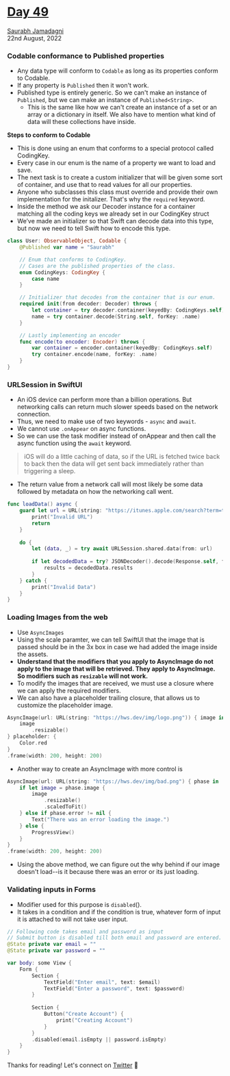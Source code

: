 # [Day 49](https://www.hackingwithswift.com/100/swiftui/49)

[Saurabh Jamadagni](https://github.com/SaurabhJamadagni)<br>
22nd August, 2022

### Codable conformance to Published properties
- Any data type will conform to `Codable` as long as its properties conform to Codable.
- If any property is `Published` then it won't work.
- Published type is entirely generic. So we can't make an instance of `Published`, but we can make an instance of `Published<String>`.
  - This is the same like how we can't create an instance of a set or an array or a dictionary in itself. We also have to mention what kind of data will these collections have inside.

**Steps to conform to Codable**
- This is done using an enum that conforms to a special protocol called CodingKey.
- Every case in our enum is the name of a property we want to load and save.
- The next task is to create a custom initializer that will be given some sort of container, and use that to read values for all our properties.
- Anyone who subclasses this class must override and provide their own implementation for the initalizer. That's why the `required` keyword.
- Inside the method we ask our Decoder instance for a container matching all the coding keys we already set in our CodingKey struct
- We’ve made an initializer so that Swift can decode data into this type, but now we need to tell Swift how to encode this type.

```swift
class User: ObservableObject, Codable {
    @Published var name = "Saurabh"

    // Enum that conforms to CodingKey.
    // Cases are the published properties of the class.
    enum CodingKeys: CodingKey {
        case name
    }

    // Initializer that decodes from the container that is our enum.
    required init(from decoder: Decoder) throws {
        let container = try decoder.container(keyedBy: CodingKeys.self)
        name = try container.decode(String.self, forKey: .name)
    }

    // Lastly implementing an encoder
    func encode(to encoder: Encoder) throws {
        var container = encoder.container(keyedBy: CodingKeys.self)
        try container.encode(name, forKey: .name)
    }
}
```

### URLSession in SwiftUI
- An iOS device can perform more than a billion operations. But networking calls can return much slower speeds based on the network connection. 
- Thus, we need to make use of two keywords - `async` and `await`.
- We cannot use `.onAppear` on async functions.
- So we can use the task modifier instead of onAppear and then call the async function using the `await` keyword.

> iOS will do a little caching of data, so if the URL is fetched twice back to back then the data will get sent back immediately rather than triggering a sleep.

- The return value from a network call will most likely be some data followed by metadata on how the networking call went.

```swift
func loadData() async {
    guard let url = URL(string: "https://itunes.apple.com/search?term=taylor+swift&entity=song") else {
        print("Invalid URL")
        return
    }
    
    do {
        let (data, _) = try await URLSession.shared.data(from: url)
        
        if let decodedData = try? JSONDecoder().decode(Response.self, from: data) {
            results = decodedData.results
        }
    } catch {
        print("Invalid Data")
    }
}
```

### Loading Images from the web
- Use `AsyncImages`
- Using the scale paramter, we can tell SwiftUI that the image that is passed should be in the 3x box in case we had added the image inside the assets.
- **Understand that the modifiers that you apply to AsyncImage do not apply to the image that will be retrieved. They apply to AsyncImage. So modifiers such as `resizable` will not work.**
- To modify the images that are received, we must use a closure where we can apply the required modifiers.
- We can also have a placeholder trailing closure, that allows us to customize the placeholder image.

```swift
AsyncImage(url: URL(string: "https://hws.dev/img/logo.png")) { image in
    image
        .resizable()
} placeholder: {
    Color.red
}
.frame(width: 200, height: 200)
```

- Another way to create an AsyncImage with more control is

```swift
AsyncImage(url: URL(string: "https://hws.dev/img/bad.png") { phase in
    if let image = phase.image {
        image
            .resizable()
            .scaledToFit()
    } else if phase.error != nil {
        Text("There was an error loading the image.")
    } else {
        ProgressView()
    }
}
.frame(width: 200, height: 200)
```

- Using the above method, we can figure out the why behind if our image doesn't load--is it because there was an error or its just loading.

### Validating inputs in Forms
- Modifier used for this purpose is `disabled`().
- It takes in a condition and if the condition is true, whatever form of input it is attached to will not take user input.

```swift
// Following code takes email and password as input
// Submit button is disabled till both email and password are entered.
@State private var email = ""
@State private var password = ""

var body: some View {
    Form {
        Section {
            TextField("Enter email", text: $email)
            TextField("Enter a password", text: $password)
        }
        
        Section {
            Button("Create Account") {
                print("Creating Account")
            }
        }
        .disabled(email.isEmpty || password.isEmpty)
    }
}
```

Thanks for reading! Let's connect on [Twitter](https://twitter.com/Saura6hJ) 👋